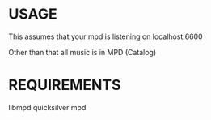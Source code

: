 USAGE
=====

This assumes that your mpd is listening on localhost:6600

Other than that all music is in MPD (Catalog)

REQUIREMENTS
============

libmpd
quicksilver
mpd
